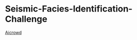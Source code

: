 # Seismic-Facies-Identification-Challenge
[Aicrowd](https://www.aicrowd.com/challenges/seismic-facies-identification-challenge/leaderboards)
